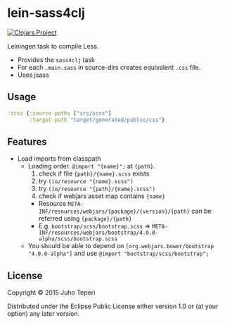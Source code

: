 # lein-sass4clj
[![Clojars Project](http://clojars.org/deraen/lein-sass4clj/latest-version.svg)](http://clojars.org/deraen/lein-less4clj)

Leiningen task to compile Less.

* Provides the `sass4clj` task
* For each `.main.sass` in source-dirs creates equivalent `.css` file.
* Uses jsass

## Usage

```clj
:scss {:source-paths ["src/scss"]
       :target-path "target/generated/public/css"}
```

## Features

- Load imports from classpath
  - Loading order. `@import "{name}";` at `{path}`.
    1. check if file `{path}/{name}.scss` exists
    2. try `(io/resource "{name}.scss")`
    3. try `(io/resource "{path}/{name}.scss")`
    4. check if webjars asset map contains `{name}`
      - Resource `META-INF/resources/webjars/{package}/{version}/{path}` can be referred using `{package}/{path}`
      - E.g. `bootstrap/scss/bootstrap.scss` => `META-INF/resources/webjars/bootstrap/4.0.0-alpha/scss/bootstrap.scss`
  - You should be able to depend on `[org.webjars.bower/bootstrap "4.0.0-alpha"]`
    and use `@import "bootstrap/scss/bootstrap";`

## License

Copyright © 2015 Juho Teperi

Distributed under the Eclipse Public License either version 1.0 or (at your option) any later version.
